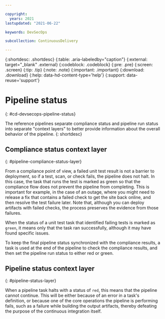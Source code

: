 ```yaml
---

copyright:
  years: 2021
lastupdated: "2021-06-22"

keywords: DevSecOps

subcollection: ContinuousDelivery

---
```


{:shortdesc: .shortdesc}
{:table: .aria-labeledby="caption"}
{:external: target="_blank" .external}
{:codeblock: .codeblock}
{:pre: .pre}
{:screen: .screen}
{:tip: .tip}
{:note: .note}
{:important: .important}
{:download: .download}
{:help: data-hd-content-type='help'}
{:support: data-reuse='support'}

# Pipeline status
{: #cd-devsecops-pipeline-status}

The reference pipelines separate compliance status and pipeline run status into separate "context layers" to better provide information about the overall behavior of the pipeline.
{: shortdesc}

## Compliance status context layer
{: #pipeline-compliance-status-layer}

From a compliance point of view, a failed unit test result is not a barrier to deployment, so if a test, scan, or check fails, the pipeline does not halt. In this case, the task that runs the test is marked as green so that the compliance flow does not prevent the pipeline from completing. This is important for example, in the case of an outage, where you might need to release a fix that contains a failed check to get the site back online, and then resolve the test failure later. Note that, although you can deploy artifacts with failed checks, the process preserves the evidence from those failures. 

When the status of a unit test task that identified failing tests is marked as `green`, it means only that the task ran successfully, although it may have found specific issues. 

To keep the final pipeline status synchronized with the compliance results, a task is used at the end of the pipeline to check the compliance results, and then set the pipeline run status to either red or green.

## Pipeline status context layer
{: #pipeline-status-layer}

When a pipeline task halts with a status of `red`, this means that the pipeline cannot continue. This will be either because of an error in a task's definition, or because one of the core operations the pipeline is performing fails, such as a failure while building the output artifacts, thereby defeating the purpose of the continuous integration itself.
